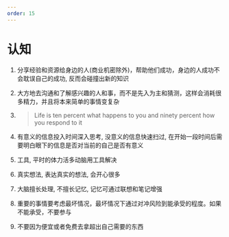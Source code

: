 ```yaml
---
order: 15
---
```


# 认知

1. 分享经验和资源给身边的人(商业机密除外)，帮助他们成功，身边的人成功不会耽误自己的成功, 反而会碰撞出新的知识

2. 大方地去沟通和了解感兴趣的人和事，而不是先入为主和猜测，这样会消耗很多精力，并且将本来简单的事情变复杂

3. > Life is ten percent what happens to you and ninety percent how you respond to it

4. 有意义的信息投入时间深入思考, 没意义的信息快速扫过, 在开始一段时间后需要明白眼下的信息是否对当前的自己是否有意义

5. 工具, 平时的体力活多动脑用工具解决

6. 真实想法, 表达真实的想法, 会开心很多

7. 大脑擅长处理, 不擅长记忆, 记忆可通过联想和笔记增强

8. 重要的事情要考虑最坏情况，最坏情况下通过对冲风险到能承受的程度。如果不能承受，不要参与

9. 不要因为便宜或者免费去拿超出自己需要的东西
